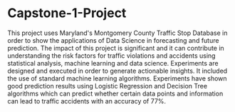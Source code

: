 # Capstone-1-Project

This project uses Maryland's Montgomery County Traffic Stop Database in order to
show the applications of Data Science in forecasting and future
prediction. The impact of this project is significant and it can contribute in
understanding the risk factors for traffic violations and accidents using
statistical analysis, machine learning and data science. Experiments are designed and executed in order to generate
actionable insights. It included the use of standard machine learning
algorithms.  Experiments have shown good prediction results using Logistic
Regression and Decision Tree algorithms which can predict whether
certain data points and information can lead to traffic accidents with an
accuracy of 77%.
